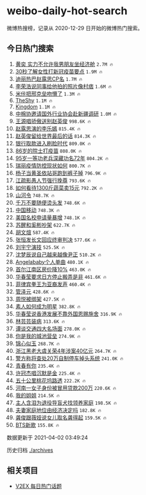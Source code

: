 # weibo-daily-hot-search

微博热搜榜，记录从 2020-12-29 日开始的微博热门搜索。

## 今日热门搜索

<!-- BEGIN -->

1. [黄奕 实力不允许我男朋友坐经济舱](https://s.weibo.com/weibo?q=%E9%BB%84%E5%A5%95%20%E5%AE%9E%E5%8A%9B%E4%B8%8D%E5%85%81%E8%AE%B8%E6%88%91%E7%94%B7%E6%9C%8B%E5%8F%8B%E5%9D%90%E7%BB%8F%E6%B5%8E%E8%88%B1&Refer=top) `2.7M 🔥`
1. [30秒了解女性打新冠疫苗要点](https://s.weibo.com/weibo?q=%2330%E7%A7%92%E4%BA%86%E8%A7%A3%E5%A5%B3%E6%80%A7%E6%89%93%E6%96%B0%E5%86%A0%E7%96%AB%E8%8B%97%E8%A6%81%E7%82%B9%23&Refer=top) `1.9M 🔥`
1. [迪丽热巴赵露思CP名](https://s.weibo.com/weibo?q=%E8%BF%AA%E4%B8%BD%E7%83%AD%E5%B7%B4%E8%B5%B5%E9%9C%B2%E6%80%9DCP%E5%90%8D&Refer=top) `1.7M 🔥`
1. [李荣浩说同事给他拍的照片像村痞](https://s.weibo.com/weibo?q=%E6%9D%8E%E8%8D%A3%E6%B5%A9%E8%AF%B4%E5%90%8C%E4%BA%8B%E7%BB%99%E4%BB%96%E6%8B%8D%E7%9A%84%E7%85%A7%E7%89%87%E5%83%8F%E6%9D%91%E7%97%9E&Refer=top) `1.6M 🔥`
1. [米佧把邢克垒吻懵了](https://s.weibo.com/weibo?q=%23%E7%B1%B3%E4%BD%A7%E6%8A%8A%E9%82%A2%E5%85%8B%E5%9E%92%E5%90%BB%E6%87%B5%E4%BA%86%23&Refer=top) `1.3M 🔥`
1. [TheShy](https://s.weibo.com/weibo?q=TheShy&Refer=top) `1.1M 🔥`
1. [Kingdom](https://s.weibo.com/weibo?q=Kingdom&Refer=top) `1.1M 🔥`
1. [中棉协邀请国外行业协会赴新疆调研](https://s.weibo.com/weibo?q=%E4%B8%AD%E6%A3%89%E5%8D%8F%E9%82%80%E8%AF%B7%E5%9B%BD%E5%A4%96%E8%A1%8C%E4%B8%9A%E5%8D%8F%E4%BC%9A%E8%B5%B4%E6%96%B0%E7%96%86%E8%B0%83%E7%A0%94&Refer=top) `1.0M 🔥`
1. [王源唱骄傲送别赵英俊](https://s.weibo.com/weibo?q=%23%E7%8E%8B%E6%BA%90%E5%94%B1%E9%AA%84%E5%82%B2%E9%80%81%E5%88%AB%E8%B5%B5%E8%8B%B1%E4%BF%8A%23&Refer=top) `998.6K 🔥`
1. [赵露思演的李乐嫣](https://s.weibo.com/weibo?q=%23%E8%B5%B5%E9%9C%B2%E6%80%9D%E6%BC%94%E7%9A%84%E6%9D%8E%E4%B9%90%E5%AB%A3%23&Refer=top) `815.4K 🔥`
1. [赵英俊留给世界最后的话](https://s.weibo.com/weibo?q=%23%E8%B5%B5%E8%8B%B1%E4%BF%8A%E7%95%99%E7%BB%99%E4%B8%96%E7%95%8C%E6%9C%80%E5%90%8E%E7%9A%84%E8%AF%9D%23&Refer=top) `814.3K 🔥`
1. [银行取款进入刷脸时代](https://s.weibo.com/weibo?q=%23%E9%93%B6%E8%A1%8C%E5%8F%96%E6%AC%BE%E8%BF%9B%E5%85%A5%E5%88%B7%E8%84%B8%E6%97%B6%E4%BB%A3%23&Refer=top) `809.0K 🔥`
1. [86岁的院士打疫苗](https://s.weibo.com/weibo?q=%2386%E5%B2%81%E7%9A%84%E9%99%A2%E5%A3%AB%E6%89%93%E7%96%AB%E8%8B%97%23&Refer=top) `808.0K 🔥`
1. [95岁一等功老兵深藏功名72年](https://s.weibo.com/weibo?q=%2395%E5%B2%81%E4%B8%80%E7%AD%89%E5%8A%9F%E8%80%81%E5%85%B5%E6%B7%B1%E8%97%8F%E5%8A%9F%E5%90%8D72%E5%B9%B4%23&Refer=top) `804.2K 🔥`
1. [瑞丽疫情防控现状如何](https://s.weibo.com/weibo?q=%23%E7%91%9E%E4%B8%BD%E7%96%AB%E6%83%85%E9%98%B2%E6%8E%A7%E7%8E%B0%E7%8A%B6%E5%A6%82%E4%BD%95%23&Refer=top) `800.7K 🔥`
1. [杨子当黄圣依站哥跑到裤子掉](https://s.weibo.com/weibo?q=%23%E6%9D%A8%E5%AD%90%E5%BD%93%E9%BB%84%E5%9C%A3%E4%BE%9D%E7%AB%99%E5%93%A5%E8%B7%91%E5%88%B0%E8%A3%A4%E5%AD%90%E6%8E%89%23&Refer=top) `796.9K 🔥`
1. [江疏影愚人节强行挽尊](https://s.weibo.com/weibo?q=%23%E6%B1%9F%E7%96%8F%E5%BD%B1%E6%84%9A%E4%BA%BA%E8%8A%82%E5%BC%BA%E8%A1%8C%E6%8C%BD%E5%B0%8A%23&Refer=top) `793.6K 🔥`
1. [如何看待1300斤蔬菜卖15元](https://s.weibo.com/weibo?q=%23%E5%A6%82%E4%BD%95%E7%9C%8B%E5%BE%851300%E6%96%A4%E8%94%AC%E8%8F%9C%E5%8D%9615%E5%85%83%23&Refer=top) `792.2K 🔥`
1. [山河令](https://s.weibo.com/weibo?q=%E5%B1%B1%E6%B2%B3%E4%BB%A4&Refer=top) `748.7K 🔥`
1. [千万不要随便烫头发](https://s.weibo.com/weibo?q=%23%E5%8D%83%E4%B8%87%E4%B8%8D%E8%A6%81%E9%9A%8F%E4%BE%BF%E7%83%AB%E5%A4%B4%E5%8F%91%23&Refer=top) `748.6K 🔥`
1. [中国移动](https://s.weibo.com/weibo?q=%E4%B8%AD%E5%9B%BD%E7%A7%BB%E5%8A%A8&Refer=top) `748.3K 🔥`
1. [美国名校申请量暴增](https://s.weibo.com/weibo?q=%23%E7%BE%8E%E5%9B%BD%E5%90%8D%E6%A0%A1%E7%94%B3%E8%AF%B7%E9%87%8F%E6%9A%B4%E5%A2%9E%23&Refer=top) `748.1K 🔥`
1. [苏醒和奚彬吵架](https://s.weibo.com/weibo?q=%23%E8%8B%8F%E9%86%92%E5%92%8C%E5%A5%9A%E5%BD%AC%E5%90%B5%E6%9E%B6%23&Refer=top) `622.7K 🔥`
1. [胡文煊](https://s.weibo.com/weibo?q=%E8%83%A1%E6%96%87%E7%85%8A&Refer=top) `587.4K 🔥`
1. [张恒发长文回应终审判决](https://s.weibo.com/weibo?q=%23%E5%BC%A0%E6%81%92%E5%8F%91%E9%95%BF%E6%96%87%E5%9B%9E%E5%BA%94%E7%BB%88%E5%AE%A1%E5%88%A4%E5%86%B3%23&Refer=top) `577.6K 🔥`
1. [刘宇宁演技](https://s.weibo.com/weibo?q=%23%E5%88%98%E5%AE%87%E5%AE%81%E6%BC%94%E6%8A%80%23&Refer=top) `525.5K 🔥`
1. [沈梦辰说自己越来越像尹正](https://s.weibo.com/weibo?q=%23%E6%B2%88%E6%A2%A6%E8%BE%B0%E8%AF%B4%E8%87%AA%E5%B7%B1%E8%B6%8A%E6%9D%A5%E8%B6%8A%E5%83%8F%E5%B0%B9%E6%AD%A3%23&Refer=top) `510.2K 🔥`
1. [Angelababy个人单曲](https://s.weibo.com/weibo?q=%23Angelababy%E4%B8%AA%E4%BA%BA%E5%8D%95%E6%9B%B2%23&Refer=top) `480.1K 🔥`
1. [首尔江南区房价降10%](https://s.weibo.com/weibo?q=%23%E9%A6%96%E5%B0%94%E6%B1%9F%E5%8D%97%E5%8C%BA%E6%88%BF%E4%BB%B7%E9%99%8D10%25%23&Refer=top) `463.0K 🔥`
1. [华春莹要求日方停止搬弄是非](https://s.weibo.com/weibo?q=%23%E5%8D%8E%E6%98%A5%E8%8E%B9%E8%A6%81%E6%B1%82%E6%97%A5%E6%96%B9%E5%81%9C%E6%AD%A2%E6%90%AC%E5%BC%84%E6%98%AF%E9%9D%9E%23&Refer=top) `461.6K 🔥`
1. [菲律宾拳王为亚裔发声](https://s.weibo.com/weibo?q=%E8%8F%B2%E5%BE%8B%E5%AE%BE%E6%8B%B3%E7%8E%8B%E4%B8%BA%E4%BA%9A%E8%A3%94%E5%8F%91%E5%A3%B0&Refer=top) `460.4K 🔥`
1. [管泽元](https://s.weibo.com/weibo?q=%E7%AE%A1%E6%B3%BD%E5%85%83&Refer=top) `428.6K 🔥`
1. [周悦被绑架](https://s.weibo.com/weibo?q=%E5%91%A8%E6%82%A6%E8%A2%AB%E7%BB%91%E6%9E%B6&Refer=top) `427.5K 🔥`
1. [素人如何成为明星](https://s.weibo.com/weibo?q=%23%E7%B4%A0%E4%BA%BA%E5%A6%82%E4%BD%95%E6%88%90%E4%B8%BA%E6%98%8E%E6%98%9F%23&Refer=top) `382.8K 🔥`
1. [华春莹说香港发展不靠外国恩赐施舍](https://s.weibo.com/weibo?q=%23%E5%8D%8E%E6%98%A5%E8%8E%B9%E8%AF%B4%E9%A6%99%E6%B8%AF%E5%8F%91%E5%B1%95%E4%B8%8D%E9%9D%A0%E5%A4%96%E5%9B%BD%E6%81%A9%E8%B5%90%E6%96%BD%E8%88%8D%23&Refer=top) `316.9K 🔥`
1. [林芸芸装病](https://s.weibo.com/weibo?q=%23%E6%9E%97%E8%8A%B8%E8%8A%B8%E8%A3%85%E7%97%85%23&Refer=top) `313.6K 🔥`
1. [谭谈交通四大名场面](https://s.weibo.com/weibo?q=%23%E8%B0%AD%E8%B0%88%E4%BA%A4%E9%80%9A%E5%9B%9B%E5%A4%A7%E5%90%8D%E5%9C%BA%E9%9D%A2%23&Refer=top) `278.0K 🔥`
1. [你是我的城池营垒](https://s.weibo.com/weibo?q=%E4%BD%A0%E6%98%AF%E6%88%91%E7%9A%84%E5%9F%8E%E6%B1%A0%E8%90%A5%E5%9E%92&Refer=top) `274.9K 🔥`
1. [锦心似玉](https://s.weibo.com/weibo?q=%E9%94%A6%E5%BF%83%E4%BC%BC%E7%8E%89&Refer=top) `268.7K 🔥`
1. [浙江黑老大虞关荣4年涉案40亿元](https://s.weibo.com/weibo?q=%E6%B5%99%E6%B1%9F%E9%BB%91%E8%80%81%E5%A4%A7%E8%99%9E%E5%85%B3%E8%8D%A34%E5%B9%B4%E6%B6%89%E6%A1%8840%E4%BA%BF%E5%85%83&Refer=top) `264.7K 🔥`
1. [警方称将查处20万自制停车掉头系统](https://s.weibo.com/weibo?q=%23%E8%AD%A6%E6%96%B9%E7%A7%B0%E5%B0%86%E6%9F%A5%E5%A4%8420%E4%B8%87%E8%87%AA%E5%88%B6%E5%81%9C%E8%BD%A6%E6%8E%89%E5%A4%B4%E7%B3%BB%E7%BB%9F%23&Refer=top) `241.0K 🔥`
1. [青春有你](https://s.weibo.com/weibo?q=%E9%9D%92%E6%98%A5%E6%9C%89%E4%BD%A0&Refer=top) `235.4K 🔥`
1. [许冠杰唱沉默是金](https://s.weibo.com/weibo?q=%E8%AE%B8%E5%86%A0%E6%9D%B0%E5%94%B1%E6%B2%89%E9%BB%98%E6%98%AF%E9%87%91&Refer=top) `225.4K 🔥`
1. [五十公里桃花坞路透](https://s.weibo.com/weibo?q=%23%E4%BA%94%E5%8D%81%E5%85%AC%E9%87%8C%E6%A1%83%E8%8A%B1%E5%9D%9E%E8%B7%AF%E9%80%8F%23&Refer=top) `222.2K 🔥`
1. [河南一女子身份被冒用贷款200万](https://s.weibo.com/weibo?q=%E6%B2%B3%E5%8D%97%E4%B8%80%E5%A5%B3%E5%AD%90%E8%BA%AB%E4%BB%BD%E8%A2%AB%E5%86%92%E7%94%A8%E8%B4%B7%E6%AC%BE200%E4%B8%87&Refer=top) `220.6K 🔥`
1. [我的姐姐](https://s.weibo.com/weibo?q=%E6%88%91%E7%9A%84%E5%A7%90%E5%A7%90&Refer=top) `214.5K 🔥`
1. [主人含泪为退役导盲犬找领养家庭](https://s.weibo.com/weibo?q=%23%E4%B8%BB%E4%BA%BA%E5%90%AB%E6%B3%AA%E4%B8%BA%E9%80%80%E5%BD%B9%E5%AF%BC%E7%9B%B2%E7%8A%AC%E6%89%BE%E9%A2%86%E5%85%BB%E5%AE%B6%E5%BA%AD%23&Refer=top) `198.5K 🔥`
1. [夫妻家庭地位由经济决定吗](https://s.weibo.com/weibo?q=%23%E5%A4%AB%E5%A6%BB%E5%AE%B6%E5%BA%AD%E5%9C%B0%E4%BD%8D%E7%94%B1%E7%BB%8F%E6%B5%8E%E5%86%B3%E5%AE%9A%E5%90%97%23&Refer=top) `182.8K 🔥`
1. [龚俊跟薇娅说女儿取名龚得起](https://s.weibo.com/weibo?q=%23%E9%BE%9A%E4%BF%8A%E8%B7%9F%E8%96%87%E5%A8%85%E8%AF%B4%E5%A5%B3%E5%84%BF%E5%8F%96%E5%90%8D%E9%BE%9A%E5%BE%97%E8%B5%B7%23&Refer=top) `159.5K 🔥`
1. [BTS新歌](https://s.weibo.com/weibo?q=BTS%E6%96%B0%E6%AD%8C&Refer=top) `155.8K 🔥`

数据更新于 2021-04-02 03:49:24

<!-- END -->

历史归档 [./archives](./archives)

## 相关项目

- [V2EX 每日热门话题](https://github.com/boojack/v2ex-daily-hot-topic)
